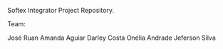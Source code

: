 Softex Integrator Project Repository.

Team:

José Ruan
Amanda Aguiar
Darley Costa
Onélia Andrade
Jeferson Silva